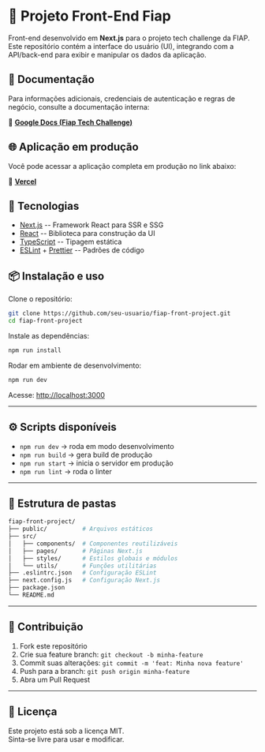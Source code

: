 # 📌 Projeto Front-End Fiap

Front-end desenvolvido em **Next.js** para o projeto tech challenge da FIAP.\
Este repositório contém a interface do usuário (UI), integrando com a
API/back-end para exibir e manipular os dados da aplicação.

## 📄 Documentação

Para informações adicionais, credenciais de autenticação e regras de negócio, consulte a documentação interna:

🔗 [**Google Docs (Fiap Tech Challenge)**](https://docs.google.com/document/d/1z1TGVuseEpAEH6ZGFzFmyrys5lmMWnv5)

## 🌐 Aplicação em produção

Você pode acessar a aplicação completa em produção no link abaixo:

🔗 [**Vercel**](https://fiap-front-project.vercel.app/)




## 🚀 Tecnologias

-   [Next.js](https://nextjs.org/) -- Framework React para SSR e SSG
-   [React](https://react.dev/) -- Biblioteca para construção da UI
-   [TypeScript](https://www.typescriptlang.org/) -- Tipagem estática
-   [ESLint](https://eslint.org/) + [Prettier](https://prettier.io/) --
    Padrões de código

## 📦 Instalação e uso

Clone o repositório:

``` bash
git clone https://github.com/seu-usuario/fiap-front-project.git
cd fiap-front-project
```

Instale as dependências:

``` bash
npm run install
```

Rodar em ambiente de desenvolvimento:

``` bash
npm run dev
```

Acesse: <http://localhost:3000>

------------------------------------------------------------------------

## ⚙️ Scripts disponíveis

-   `npm run dev` → roda em modo desenvolvimento
-   `npm run build` → gera build de produção
-   `npm run start` → inicia o servidor em produção
-   `npm run lint` → roda o linter

------------------------------------------------------------------------

## 📂 Estrutura de pastas

``` bash
fiap-front-project/
├── public/          # Arquivos estáticos
├── src/
│   ├── components/  # Componentes reutilizáveis
│   ├── pages/       # Páginas Next.js
│   ├── styles/      # Estilos globais e módulos
│   └── utils/       # Funções utilitárias
├── .eslintrc.json   # Configuração ESLint
├── next.config.js   # Configuração Next.js
├── package.json
└── README.md
```

------------------------------------------------------------------------

## 🤝 Contribuição

1.  Fork este repositório
2.  Crie sua feature branch: `git checkout -b minha-feature`
3.  Commit suas alterações: `git commit -m 'feat: Minha nova feature'`
4.  Push para a branch: `git push origin minha-feature`
5.  Abra um Pull Request

------------------------------------------------------------------------

## 📄 Licença

Este projeto está sob a licença MIT.\
Sinta-se livre para usar e modificar.

